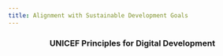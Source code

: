```yaml
---
title: Alignment with Sustainable Development Goals
---
```



<h3 align="center">
  UNICEF Principles for Digital Development
</h3>

